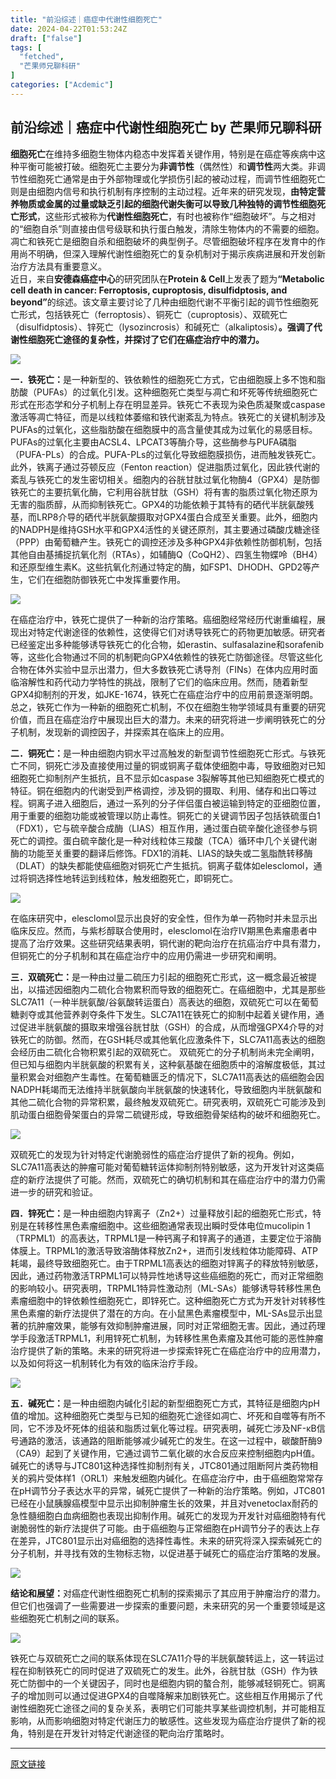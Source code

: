 ```yaml
---
title: "前沿综述｜癌症中代谢性细胞死亡"
date: 2024-04-22T01:53:24Z
draft: ["false"]
tags: [
  "fetched",
  "芒果师兄聊科研"
]
categories: ["Acdemic"]
---
```

前沿综述｜癌症中代谢性细胞死亡 by 芒果师兄聊科研
------
<div><section><strong><span>细胞死亡</span></strong><span>在维持多细胞生物体内稳态中发挥着关键作用，特别是在癌症等疾病中这种平衡可能被打破。细胞死亡主要分为<strong>非调节性</strong>（偶然性）和<strong>调节性</strong>两大类。非调节性细胞死亡通常是由于外部物理或化学损伤引起的被动过程，而调节性细胞死亡则是由细胞内信号和执行机制有序控制的主动过程。近年来的研究发现，<strong>由特定营养物质或金属的过量或缺乏引起的细胞代谢失衡可以导致几种独特的调节性细胞死亡形式</strong>，这些形式被称为<strong>代谢性细胞死亡</strong>，有时也被称作“细胞破坏”。与之相对的“细胞自杀”则直接由信号级联和执行蛋白触发，清除生物体内的不需要的细胞。凋亡和铁死亡是细胞自杀和细胞破坏的典型例子。尽管细胞破坏程序在发育中的作用尚不明确，但深入理解代谢性细胞死亡的复杂机制对于揭示疾病进展和开发创新治疗方法具有重要意义。<br></span></section><section><span>近日，来自<strong>安德森癌症中心</strong>的研究团队在<strong>Protein &amp; Cell</strong>上发表了题为<strong>“Metabolic cell death in cancer: Ferroptosis, cuproptosis, disulfidptosis, and beyond”</strong>的综述。该文章主要讨论了几种由细胞代谢不平衡引起的调节性细胞死亡形式，包括铁死亡（ferroptosis）、铜死亡（cuproptosis）、双硫死亡（disulfidptosis）、锌死亡（lysozincrosis）和碱死亡（alkaliptosis）<strong>。强调了代谢性细胞死亡途径的复杂性，并探讨了它们在癌症治疗中的潜力。</strong></span><p></p></section><p><img data-backh="181" data-backw="578" data-imgfileid="100002346" data-ratio="0.3138888888888889" data-s="300,640" data-src="https://mmbiz.qpic.cn/sz_mmbiz_png/hicCwtwDKUYEgzgS1NY90Xbs0e1rmynKD4sibgKqQJGdJyaVMZojElwzIpbeOjqfhBZ5EbrGc8zUbtnzNRGmq3Mg/640?wx_fmt=png&amp;from=appmsg" data-type="png" data-w="1080" src="https://mmbiz.qpic.cn/sz_mmbiz_png/hicCwtwDKUYEgzgS1NY90Xbs0e1rmynKD4sibgKqQJGdJyaVMZojElwzIpbeOjqfhBZ5EbrGc8zUbtnzNRGmq3Mg/640?wx_fmt=png&amp;from=appmsg"></p><section><span></span></section><section><strong><span>一．铁死亡：</span></strong><span>是一种新型的、铁依赖性的细胞死亡方式，它由细胞膜上多不饱和脂肪酸（PUFAs）的过氧化引发。这种细胞死亡类型与凋亡和坏死等传统细胞死亡形式在形态学和分子机制上存在明显差异。铁死亡不表现为染色质凝聚或caspase激活等凋亡特征，而是以线粒体萎缩和铁代谢紊乱为特点。</span><span>铁死亡的关键机制涉及</span><span>PUFAs</span><span>的过氧化，这些脂肪酸在细胞膜中的高含量使其成为过氧化的易感目标。</span><span>PUFAs</span><span>的过氧化主要由</span><span>ACSL4</span><span>、</span><span>LPCAT3</span><span>等酶介导，这些酶参与</span><span>PUFA</span><span>磷脂（</span><span>PUFA-PLs</span><span>）的合成。</span><span>PUFA-PLs</span><span>的过氧化导致细胞膜损伤，进而触发铁死亡。此外，铁离子通过芬顿反应（</span><span>Fenton reaction</span><span>）促进脂质过氧化，因此铁代谢的紊乱与铁死亡的发生密切相关。细胞内的谷胱甘肽过氧化物酶</span><span>4</span><span>（</span><span>GPX4</span><span>）是防御铁死亡的主要抗氧化酶，它利用谷胱甘肽（</span><span>GSH</span><span>）将有害的脂质过氧化物还原为无害的脂质醇，从而抑制铁死亡。</span><span>GPX4</span><span>的功能依赖于其特有的硒代半胱氨酸残基，而</span><span>LRP8</span><span>介导的硒代半胱氨酸摄取对</span><span>GPX4</span><span>蛋白合成至关重要。此外，细胞内的</span><span>NADPH</span><span>是维持</span><span>GSH</span><span>水平和</span><span>GPX4</span><span>活性的关键还原剂，其主要通过磷酸戊糖途径（</span><span>PPP</span><span>）由葡萄糖产生。铁死亡的调控还涉及多种</span><span>GPX4</span><span>非依赖性防御机制，包括其他自由基捕捉抗氧化剂（</span><span>RTAs</span><span>），如辅酶</span><span>Q</span><span>（</span><span>CoQH2</span><span>）、四氢生物蝶呤（</span><span>BH4</span><span>）和还原型维生素</span><span>K</span><span>。这些抗氧化剂通过特定的酶，如</span><span>FSP1</span><span>、</span><span>DHODH</span><span>、</span><span>GPD2</span><span>等产生，它们在细胞防御铁死亡中发挥重要作用。</span></section><p><img data-backh="359" data-backw="578" data-imgfileid="100002348" data-ratio="0.6212962962962963" data-s="300,640" data-src="https://mmbiz.qpic.cn/sz_mmbiz_png/hicCwtwDKUYEgzgS1NY90Xbs0e1rmynKD9ZPXIzRy4AbWdjSm2O2oB3pbGXaJKxH31OomfiaiaBsMNLFLvQVjwntw/640?wx_fmt=png&amp;from=appmsg" data-type="png" data-w="1080" src="https://mmbiz.qpic.cn/sz_mmbiz_png/hicCwtwDKUYEgzgS1NY90Xbs0e1rmynKD9ZPXIzRy4AbWdjSm2O2oB3pbGXaJKxH31OomfiaiaBsMNLFLvQVjwntw/640?wx_fmt=png&amp;from=appmsg"></p><section><span></span></section><section><span>在癌症治疗中，铁死亡提供了一种新的治疗策略。癌细胞经常经历代谢重编程，展现出对特定代谢途径的依赖性，这使得它们对诱导铁死亡的药物更加敏感。研究者已经鉴定出多种能够诱导铁死亡的化合物，如</span><span>erastin</span><span>、</span><span>sulfasalazine</span><span>和</span><span>sorafenib</span><span>等，这些化合物通过不同的机制靶向</span><span>GPX4</span><span>依赖性的铁死亡防御途径。尽管这些化合物在体外实验中显示出潜力，但大多数铁死亡诱导剂（</span><span>FINs</span><span>）在体内应用时面临溶解性和药代动力学特性的挑战，限制了它们的临床应用。然而，随着新型</span><span>GPX4</span><span>抑制剂的开发，如</span><span>JKE-1674</span><span>，铁死亡在癌症治疗中的应用前景逐渐明朗。总之，铁死亡作为一种新的细胞死亡机制，不仅在细胞生物学领域具有重要的研究价值，而且在癌症治疗中展现出巨大的潜力。未来的研究将进一步阐明铁死亡的分子机制，发现新的调控因子，并探索其在临床上的应用。</span></section><section><p></p></section><section><strong><span>二．铜死亡：</span></strong><span>是一种由细胞内铜水平过高触发的新型调节性细胞死亡形式。与铁死亡不同，铜死亡涉及直接使用过量的铜或铜离子载体使细胞中毒，导致细胞对已知细胞死亡抑制剂产生抵抗，且不显示如caspase 3裂解等其他已知细胞死亡模式的特征。铜在细胞内的代谢受到严格调控，涉及铜的摄取、利用、储存和出口等过程。铜离子进入细胞后，通过一系列的分子伴侣蛋白被运输到特定的亚细胞位置，用于重要的细胞功能或被管理以防止毒性。铜死亡的关键调节因子包括铁硫蛋白1（FDX1），它与硫辛酸合成酶（LIAS）相互作用，通过蛋白硫辛酸化途径参与铜死亡的调控。蛋白硫辛酸化是一种对线粒体三羧酸（TCA）循环中几个关键代谢酶的功能至关重要的翻译后修饰。FDX1的消耗、LIAS的缺失或二氢脂酰转移酶（DLAT）的缺失都能使癌细胞对铜死亡产生抵抗。铜离子载体如elesclomol，通过将铜选择性地转运到线粒体，触发细胞死亡，即铜死亡。</span><p></p></section><p><img data-backh="403" data-backw="578" data-imgfileid="100002349" data-ratio="0.6982968369829684" data-s="300,640" data-src="https://mmbiz.qpic.cn/sz_mmbiz_png/hicCwtwDKUYEgzgS1NY90Xbs0e1rmynKDWRibJTeO5owY8Q5PNerdt0bFLXWrOXTX0dqibns2DbVRET11MxJldQFQ/640?wx_fmt=png&amp;from=appmsg" data-type="png" data-w="822" src="https://mmbiz.qpic.cn/sz_mmbiz_png/hicCwtwDKUYEgzgS1NY90Xbs0e1rmynKDWRibJTeO5owY8Q5PNerdt0bFLXWrOXTX0dqibns2DbVRET11MxJldQFQ/640?wx_fmt=png&amp;from=appmsg"></p><section><span>在临床研究中，elesclomol显示出良好的安全性，但作为单一药物时并未显示出临床反应。然而，与紫杉醇联合使用时，elesclomol在治疗IV期黑色素瘤患者中提高了治疗效果。这些研究结果表明，铜代谢的靶向治疗在抗癌治疗中具有潜力，但铜死亡的分子机制和其在癌症治疗中的应用仍需进一步研究和阐明。</span><p></p></section><section><strong><span>三．双硫死亡：</span></strong><span>是一种由过量二硫压力引起的细胞死亡形式，这一概念最近被提出，以描述因细胞内二硫化合物累积而导致的细胞死亡。在癌细胞中，尤其是那些SLC7A11（一种半胱氨酸/谷氨酸转运蛋白）高表达的细胞，双硫死亡可以在葡萄糖剥夺或其他营养剥夺条件下发生。SLC7A11在铁死亡的抑制中起着关键作用，通过促进半胱氨酸的摄取来增强谷胱甘肽（GSH）的合成，从而增强GPX4介导的对铁死亡的防御。然而，在GSH耗尽或其他氧化应激条件下，SLC7A11高表达的细胞会经历由二硫化合物积累引起的双硫死亡。 双硫死亡的分子机制尚未完全阐明，但已知与细胞内半胱氨酸的积累有关，这种氨基酸在细胞质中的溶解度极低，其过量积累会对细胞产生毒性。在葡萄糖匮乏的情况下，SLC7A11高表达的癌细胞会因NADPH耗竭而无法维持半胱氨酸向半胱氨酸的快速转化，导致细胞内半胱氨酸和其他二硫化合物的异常积累，最终触发双硫死亡。研究表明，双硫死亡可能涉及到肌动蛋白细胞骨架蛋白的异常二硫键形成，导致细胞骨架结构的破坏和细胞死亡。</span><p></p></section><p><img data-backh="275" data-backw="578" data-imgfileid="100002350" data-ratio="0.47685185185185186" data-s="300,640" data-src="https://mmbiz.qpic.cn/sz_mmbiz_png/hicCwtwDKUYEgzgS1NY90Xbs0e1rmynKDM2iaqwhoMe1Djh4Pbvj7iaE5Px6fzEfhFDoVfOCkjaR6EmDyYqzRFnng/640?wx_fmt=png&amp;from=appmsg" data-type="png" data-w="1080" src="https://mmbiz.qpic.cn/sz_mmbiz_png/hicCwtwDKUYEgzgS1NY90Xbs0e1rmynKDM2iaqwhoMe1Djh4Pbvj7iaE5Px6fzEfhFDoVfOCkjaR6EmDyYqzRFnng/640?wx_fmt=png&amp;from=appmsg"></p><section><span>双硫死亡的发现为针对特定代谢脆弱性的癌症治疗提供了新的视角。例如，SLC7A11高表达的肿瘤可能对葡萄糖转运体抑制剂特别敏感，这为开发针对这类癌症的新疗法提供了可能。然而，双硫死亡的确切机制和其在癌症治疗中的潜力仍需进一步的研究和验证。</span><p></p></section><section><strong><span>四．锌死亡：</span></strong><span>是一种由细胞内锌离子（Zn2+）过量释放引起的细胞死亡形式，特别是在转移性黑色素瘤细胞中。这些细胞通常表现出瞬时受体电位mucolipin 1（TRPML1）的高表达，TRPML1是一种钙离子和锌离子的通道，主要定位于溶酶体膜上。TRPML1的激活导致溶酶体释放Zn2+，进而引发线粒体功能障碍、ATP耗竭，最终导致细胞死亡。由于TRPML1高表达的细胞对锌离子的释放特别敏感，因此，通过药物激活TRPML1可以特异性地诱导这些癌细胞的死亡，而对正常细胞的影响较小。研究表明，TRPML1特异性激动剂（ML-SAs）能够诱导转移性黑色素瘤细胞中的锌依赖性细胞死亡，即锌死亡。这种细胞死亡方式为开发针对转移性黑色素瘤的新疗法提供了潜在的方向。在小鼠黑色素瘤模型中，ML-SAs显示出显著的抗肿瘤效果，能够有效抑制肿瘤进展，同时对正常细胞无害。因此，通过药理学手段激活TRPML1，利用锌死亡机制，为转移性黑色素瘤及其他可能的恶性肿瘤治疗提供了新的策略。未来的研究将进一步探索锌死亡在癌症治疗中的应用潜力，以及如何将这一机制转化为有效的临床治疗手段。</span><p></p></section><p><img data-backh="392" data-backw="578" data-imgfileid="100002351" data-ratio="0.6777777777777778" data-s="300,640" data-src="https://mmbiz.qpic.cn/sz_mmbiz_png/hicCwtwDKUYEgzgS1NY90Xbs0e1rmynKDEzQWqKDgiczDv1ASYmD2UCDMyCCtkUIic2rrEbZlibAk23MiaJFX0Ic4iag/640?wx_fmt=png&amp;from=appmsg" data-type="png" data-w="1080" src="https://mmbiz.qpic.cn/sz_mmbiz_png/hicCwtwDKUYEgzgS1NY90Xbs0e1rmynKDEzQWqKDgiczDv1ASYmD2UCDMyCCtkUIic2rrEbZlibAk23MiaJFX0Ic4iag/640?wx_fmt=png&amp;from=appmsg"></p><section><strong><span>五．碱死亡：</span></strong><span>是一种由细胞内碱化引起的新型细胞死亡方式，其特征是细胞内pH值的增加。这种细胞死亡类型与已知的细胞死亡途径如凋亡、坏死和自噬等有所不同，它不涉及坏死体的组装和脂质过氧化等过程。研究表明，碱死亡涉及NF-κB信号通路的激活，该通路的阻断能够减少碱死亡的发生。在这一过程中，碳酸酐酶9（CA9）起到了关键作用，它通过调节二氧化碳的水合反应来控制细胞内pH值。碱死亡的诱导与JTC801这种选择性抑制剂有关，JTC801通过阻断阿片类药物相关的鸦片受体样1（ORL1）来触发细胞内碱化。在癌症治疗中，由于癌细胞常常存在pH调节分子表达水平的异常，碱死亡提供了一种新的治疗策略。例如，JTC801已经在小鼠胰腺癌模型中显示出抑制肿瘤生长的效果，并且对venetoclax耐药的急性髓细胞白血病细胞也表现出抑制作用。碱死亡的发现为开发针对癌细胞特有代谢脆弱性的新疗法提供了可能。由于癌细胞与正常细胞在pH调节分子的表达上存在差异，JTC801显示出对癌细胞的选择性毒性。未来的研究将深入探索碱死亡的分子机制，并寻找有效的生物标志物，以促进基于碱死亡的癌症治疗策略的发展。</span><p></p></section><p><img data-backh="491" data-backw="578" data-imgfileid="100002352" data-ratio="0.8498659517426274" data-s="300,640" data-src="https://mmbiz.qpic.cn/sz_mmbiz_png/hicCwtwDKUYEgzgS1NY90Xbs0e1rmynKD8N9waDA7Lg0tQWcnicrIpDBvGkHN15RP9GM8v0UfjHLR9doxiarE2FuQ/640?wx_fmt=png&amp;from=appmsg" data-type="png" data-w="746" src="https://mmbiz.qpic.cn/sz_mmbiz_png/hicCwtwDKUYEgzgS1NY90Xbs0e1rmynKD8N9waDA7Lg0tQWcnicrIpDBvGkHN15RP9GM8v0UfjHLR9doxiarE2FuQ/640?wx_fmt=png&amp;from=appmsg"></p><section><strong><span>结论和展望：</span></strong><span>对癌症代谢性细胞死亡机制的探索揭示了其应用于肿瘤治疗的潜力。但它们也强调了一些需要进一步探索的重要问题，未来研究的另一个重要领域是这些细胞死亡机制之间的联系。</span><p></p></section><p><img data-backh="387" data-backw="578" data-imgfileid="100002353" data-ratio="0.6701461377870563" data-s="300,640" data-src="https://mmbiz.qpic.cn/sz_mmbiz_png/hicCwtwDKUYEgzgS1NY90Xbs0e1rmynKD4krBFrA6iaRYjp4VTyNgKI0ibA8qKGrybIiamTcuic4g7XMxcj1iaSGm6kQ/640?wx_fmt=png&amp;from=appmsg" data-type="png" data-w="958" src="https://mmbiz.qpic.cn/sz_mmbiz_png/hicCwtwDKUYEgzgS1NY90Xbs0e1rmynKD4krBFrA6iaRYjp4VTyNgKI0ibA8qKGrybIiamTcuic4g7XMxcj1iaSGm6kQ/640?wx_fmt=png&amp;from=appmsg"></p><section><span>铁死亡与双硫死亡之间的联系体现在SLC7A11介导的半胱氨酸转运上，这一转运过程在抑制铁死亡的同时促进了双硫死亡的发生。此外，谷胱甘肽（GSH）作为铁死亡防御中的一个关键因子，同时也是细胞内铜的螯合剂，能够减轻铜死亡。铜离子的增加则可以通过促进GPX4的自噬降解来加剧铁死亡。这些相互作用揭示了代谢性细胞死亡途径之间的复杂关系，表明它们可能共享某些调控机制，并可能相互影响，从而影响细胞对特定代谢压力的敏感性。这些发现为癌症治疗提供了新的视角，特别是在开发针对特定代谢途径的靶向治疗策略时。</span><p></p></section><p><mp-style-type data-value="3"></mp-style-type></p></div>  
<hr>
<a href="https://mp.weixin.qq.com/s/8vqt98HZmn2PQmOzLfO-dg",target="_blank" rel="noopener noreferrer">原文链接</a>
